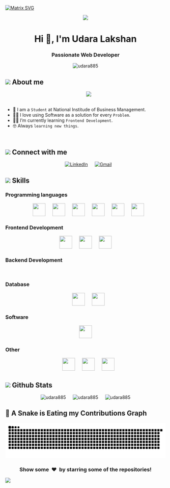[![Matrix SVG](https://raw.githubusercontent.com/rodrigograca31/rodrigograca31/master/matrix.svg)](https://www.youtube.com/watch?v=SDkAGkd4NLc)
<p align = "center">
  <picture><img src = "https://github.com/7oSkaaa/7oSkaaa/blob/main/Images/about_me.gif?raw=true" width = 100px></picture>
</p>
<h1 align="center">Hi 👋, I'm Udara Lakshan</h1>
<h3 align="center">Passionate Web Developer</h3>
<p align="center"> <img src="https://komarev.com/ghpvc/?username=udara885&label=Profile%20views&color=0e75b6&style=flat" alt="udara885" /> </p>

## <picture><img src = "https://media.giphy.com/media/5eLDrEaRGHegx2FeF2/giphy.gif?cid=790b7611tx2imbo5g5d4augvu3n5uuh10a3o5nfogro94h5b&ep=v1_stickers_search&rid=giphy.gif&ct=s" width = 90px></picture> About me

<picture> <img align="right" src="https://github.com/7oSkaaa/7oSkaaa/blob/main/Images/Right_Side.gif?raw=true" width = 250px></picture>

<br><br>

- :school: I am a `Student` at  National Institude of Business Management.
- :technologist: I love using Software as a solution for every `Problem`.
- :student: I’m currently learning `Frontend Development`.
- :nerd_face: Always `learning new things`.
<br>

## <picture> <img src="https://github.com/7oSkaaa/7oSkaaa/blob/main/Images/Connect-with-me.gif?raw=true" width="100px"> </picture> Connect with me
<p align="center">
	&emsp;
	<a href="https://www.linkedin.com/in/udara-lakshan/"><img src="https://github.com/udara885/udara885/assets/72975955/a9a44a32-fabc-4bc1-a545-8534bec8c073" alt="LinkedIn"  height="40" width="40"/></a>
	&emsp;
	<a href="mailto:ulakshan061@gmail.com"><img src="https://github.com/udara885/udara885/assets/72975955/4ba50735-1a08-475c-a6df-695d187c1425" alt="Gmail" height="40" width="40"/></a>
</p>

## <picture> <img src = "https://media.giphy.com/media/2DMN31jEeBLVJQGXz6/giphy.gif?cid=ecf05e470absg09qmsy2hu5t769eaj638x5kyfbs6l9378xx&ep=v1_stickers_search&rid=giphy.gif&ct=s" width = 50px></picture>  Skills

### Programming languages

<p align="center"> 
&emsp;
  <img src="https://github.com/udara885/udara885/assets/72975955/90c1d85b-ad70-4fb1-85e7-8662d054c0d4" height="40" width="40">
&emsp;
  <img src="https://github.com/udara885/udara885/assets/72975955/d812b26c-0f2a-402a-a037-60eeeeaafa8d" height="40" width="40">
&emsp;
  <img src="https://github.com/udara885/udara885/assets/72975955/d959acf3-a935-4fda-bca5-a3aa3a859cc7" height="40" width="40">
&emsp;
  <img src="https://github.com/udara885/udara885/assets/72975955/4c1b0f90-0b53-45be-8efa-5ce0dbf8be0c" height="40" width="40">
&emsp;
  <img src="https://github.com/udara885/udara885/assets/72975955/7e70f9d7-60b3-43f4-8950-79c60f804adc" height="40" width="40">
&emsp;
	<img src="https://github.com/udara885/udara885/assets/72975955/ba8ab9e2-a22a-4be5-ac27-8ec0790c2238" height="40" width="40">
</p>

### Frontend Development

<p align="center">
	&emsp;
 	<img src="https://github.com/udara885/udara885/assets/72975955/fbaad7ed-d4b1-4993-a3de-aa71f0178dbb" height="40" width="40">
  	&emsp;
 	<img src="https://github.com/udara885/udara885/assets/72975955/9b0122d0-f217-4965-ad80-986efe4aaf29" height="40" width="40">
  	&emsp;
 	<img src="https://github.com/udara885/udara885/assets/72975955/d60f37c8-3298-4e41-9428-1e793b8f5449" height="40" width="40">
	&emsp;
	<!--<img src="https://github.com/udara885/udara885/assets/72975955/57148614-c2ea-40d5-a0d6-4d0236bd7823" height="40" width="40">-->
</p>

### Backend Development

<p align="center">
	&emsp;
 	<!--<img src="https://github.com/udara885/udara885/assets/72975955/85f5202e-03bc-4223-8607-2e6ae17c97ef" height="40" width="40">-->
</p>

### Database

<p align="center">
	&emsp;
 	<img src="https://github.com/udara885/udara885/assets/72975955/3710a12a-5308-4732-94a1-ba1af58f2429" height="40" width="40">
	&emsp;
 	<img src="https://github.com/udara885/udara885/assets/72975955/fabcc1b7-1564-4440-95a9-f2b7fdf4066e" height="40" width="40">
</p>

### Software

<p align="center">
	&emsp;
 	<img src="https://github.com/udara885/udara885/assets/72975955/869acfc0-e21b-43ce-8687-d953c274e5ee" height="40" width="40">
	&emsp;
</p>

### Other

<p align="center">
	&emsp;
 	<img src="https://github.com/udara885/udara885/assets/72975955/5a34f96f-078b-4320-9e53-4a12759a8ae9" height="40" width="40">
	&emsp;
 	<img src="https://github.com/udara885/udara885/assets/72975955/483ed9b4-e5ee-4f79-90ef-41b23238b081" height="40" width="40">
	&emsp;
	<img src="https://github.com/udara885/udara885/assets/72975955/cdc36263-89df-4fc7-9839-4f9a1e86e08c" height="40" width="40">
</p>

## <picture> <img src = "https://github.com/7oSkaaa/7oSkaaa/blob/main/Images/Statistics.gif?raw=true" width = 50px>  </picture> Github Stats

<p align="center">
	<img src="https://github-readme-stats.vercel.app/api?username=udara885&theme=react&show_icons=true&hide_border=true&count_private=false" alt="udara885" />
	&emsp;
	<img src="https://github-readme-streak-stats.herokuapp.com/?user=udara885&theme=react&hide_border=true" alt="udara885" />
	&emsp;
	<img src="https://github-readme-stats.vercel.app/api/top-langs/?username=udara885&theme=react&show_icons=true&hide_border=true&layout=compact" alt="udara885" />
</p>

## 🐍 A Snake is Eating my Contributions Graph
	
<p align = "center">
	<img src = "https://github.com/7oSkaaa/7oSkaaa/blob/output/github-contribution-grid-snake.svg?" alt = "Snake Game"/>
</p>

<div align="center">

<h3 align="center">Show some &nbsp;❤️&nbsp; by starring some of the repositories!</h3>
</div><img src="https://github.com/punitkmryh/punitkmryh/blob/master/wave.svg" />
